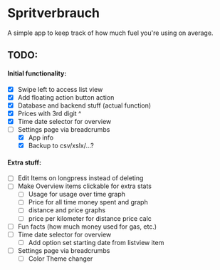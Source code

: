 #  Spritverbrauch

A simple app to keep track of how much fuel you're using on average.


## TODO:

#### Initial functionality:
- [x] Swipe left to access list view
- [x] Add floating action button action
- [x] Database and backend stuff (actual function)
- [x] Prices with 3rd digit ^
- [x] Time date selector for overview
- [ ] Settings page via breadcrumbs
    - [x] App info
    - [x] Backup to csv/xslx/...?

#### Extra stuff:
- [ ] Edit Items on longpress instead of deleting
- [ ] Make Overview items clickable for extra stats
    - [ ] Usage for usage over time graph
    - [ ] Price for all time money spent and graph
    - [ ] distance and price graphs
    - [ ] price per kilometer for distance price calc
- [ ] Fun facts (how much money used for gas, etc.)
- [ ] Time date selector for overview
    - [ ] Add option set starting date from listview item
- [ ] Settings page via breadcrumbs
    - [ ] Color Theme changer